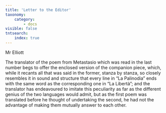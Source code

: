 ```yaml
---
title: 'Letter to the Editor'
taxonomy:
    category:
        - docs
visible: false
tntsearch:
    index: true
---
```


<div class="author">Mr Elliott</div>  

The translator of the poem from Metastasio which was read in the last number begs to offer the enclosed version of the companion piece, which, while it recants all that was said in the former, stanza by stanza, so closely resembles it in sound and structure that every line in “La Palinodia” ends with the same word as the corresponding one in “La Libertà”; and the translator has endeavoured to imitate this peculiarity as far as the different genius of the two languages would admit, but as the first poem was translated before he thought of undertaking the second, he had not the advantage of making them mutually answer to each other.